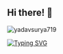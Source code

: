 ## Hi there! 👋
<p align="left"> <img src="https://komarev.com/ghpvc/?username=yadavsurya719-codes&label=Profile%20views&color=0e75b6&style=flat" alt="yadavsurya719" /> </p>

[![Typing SVG](https://readme-typing-svg.herokuapp.com/?color=00bfbf&size=35&center=true&vCenter=true&width=1000&lines=HELLO;+MY+NAME+is+Angirekula+Surya+;I+AM+Data+Analystic+;Be+Welcome!+:%29)](https://git.io/typing-svg)



